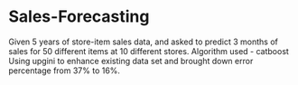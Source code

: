 # Sales-Forecasting
Given 5 years of store-item sales data, and asked to predict 3 months of sales for 50 different items at 10 different stores. Algorithm used - catboost Using upgini to enhance existing data set and brought down error percentage from 37% to 16%.
